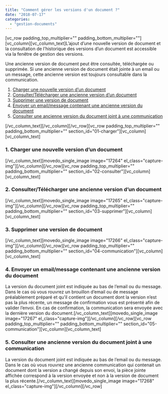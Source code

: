 ```yaml
---
title: "Comment gérer les versions d'un document ?"
date: "2018-07-17"
categories: 
  - "gestion-documents"
---
```


\[vc\_row padding\_top\_multiplier="" padding\_bottom\_multiplier=""\]\[vc\_column\]\[vc\_column\_text\]L’ajout d’une nouvelle version de document et la consultation de l’historique des versions d’un document est accessible via la fenêtre de gestion des versions.

Une ancienne version de document peut être consultée, téléchargée ou supprimée. Si une ancienne version de document était jointe à un email ou un message, cette ancienne version est toujours consultable dans la communication.

1. [Charger une nouvelle version d’un document](#01-charger)
2. [Consulter/Télécharger une ancienne version d’un document](#02-consulter)
3. [Supprimer une version de document](#03-supprimer)
4. [Envoyer un email/message contenant une ancienne version du document](#04-communication)
5. [Consulter une ancienne version du document joint à une communication](#05-communication)

\[/vc\_column\_text\]\[/vc\_column\]\[/vc\_row\]\[vc\_row padding\_top\_multiplier="" padding\_bottom\_multiplier="" section\_id="01-charger"\]\[vc\_column\]\[vc\_column\_text\]

### **1\. Charger une nouvelle version d’un document**

\[/vc\_column\_text\]\[movedo\_single\_image image="17264" el\_class="capture-img"\]\[/vc\_column\]\[/vc\_row\]\[vc\_row padding\_top\_multiplier="" padding\_bottom\_multiplier="" section\_id="02-consulter"\]\[vc\_column\]\[vc\_column\_text\]

### **2\. Consulter/Télécharger une ancienne version d’un document**

\[/vc\_column\_text\]\[movedo\_single\_image image="17265" el\_class="capture-img"\]\[/vc\_column\]\[/vc\_row\]\[vc\_row padding\_top\_multiplier="" padding\_bottom\_multiplier="" section\_id="03-supprimer"\]\[vc\_column\]\[vc\_column\_text\]

### **3\. Supprimer une version de document**

\[/vc\_column\_text\]\[movedo\_single\_image image="17266" el\_class="capture-img"\]\[/vc\_column\]\[/vc\_row\]\[vc\_row padding\_top\_multiplier="" padding\_bottom\_multiplier="" section\_id="04-communication"\]\[vc\_column\]\[vc\_column\_text\]

### **4\. Envoyer un email/message contenant une ancienne version du document**

La version du document joint est indiquée au bas de l’email ou du message. Dans le cas où vous rouvrez un brouillon d’email ou de message préalablement préparé et qu’il contient un document dont la version n’est pas la plus récente, un message de confirmation vous est présenté afin de valider l’envoi. En cas de confirmation, la communication sera envoyée avec la dernière version du document.\[/vc\_column\_text\]\[movedo\_single\_image image="17267" el\_class="capture-img"\]\[/vc\_column\]\[/vc\_row\]\[vc\_row padding\_top\_multiplier="" padding\_bottom\_multiplier="" section\_id="05-communication"\]\[vc\_column\]\[vc\_column\_text\]

### **5\. Consulter une ancienne version du document joint à une communication**

La version du document joint est indiquée au bas de l’email ou du message. Dans le cas où vous rouvrez une ancienne communication qui contenait un document dont la version a changé depuis son envoi, la pièce jointe affichée correspond à la version envoyée et non à la version de document la plus récente.\[/vc\_column\_text\]\[movedo\_single\_image image="17268" el\_class="capture-img"\]\[/vc\_column\]\[/vc\_row\]
